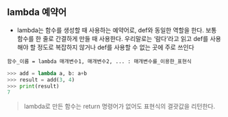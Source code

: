 ## lambda 예약어
- lambda는 함수를 생성할 때 사용하는 예약어로, def와 동일한 역할을 한다. 보통 함수를 한 줄로 간결하게 만들 때 사용한다. 우리말로는 ‘람다’라고 읽고 def를 사용해야 할 정도로 복잡하지 않거나 def를 사용할 수 없는 곳에 주로 쓰인다
```
함수_이름 = lambda 매개변수1, 매개변수2, ... : 매개변수를_이용한_표현식
```
``` python
>>> add = lambda a, b: a+b
>>> result = add(3, 4)
>>> print(result)
7
```
> lambda로 만든 함수는 return 명령어가 없어도 표현식의 결괏값을 리턴한다.

